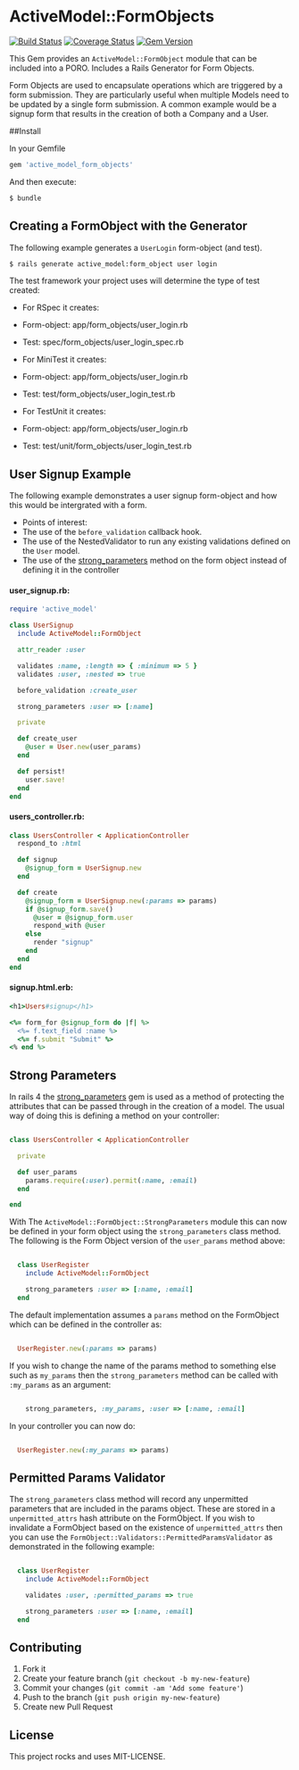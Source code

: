 # ActiveModel::FormObjects

[![Build Status](https://travis-ci.org/mattfreer/active_model_form_objects.png)](https://travis-ci.org/mattfreer/active_model_form_objects)
[![Coverage Status](https://coveralls.io/repos/mattfreer/active_model_form_objects/badge.png?branch=master)](https://coveralls.io/r/mattfreer/active_model_form_objects?branch=master)
[![Gem Version](https://badge.fury.io/rb/active_model_form_objects.svg)](http://badge.fury.io/rb/active_model_form_objects)

This Gem provides an `ActiveModel::FormObject` module that can be included into a PORO. Includes a Rails Generator for Form Objects.

Form Objects are used to encapsulate operations which are triggered by a form submission. They are particularly useful when multiple Models need to be updated by a single form submission. A common example would be a signup form that results in the creation of both a Company and a User.

##Install

In your Gemfile
```ruby
gem 'active_model_form_objects'
```
And then execute:
````bash
$ bundle
````

## Creating a FormObject with the Generator
The following example generates a `UserLogin` form-object (and test).
```bash
$ rails generate active_model:form_object user login
```

The test framework your project uses will determine the type of test created:
* For RSpec it creates:
 * Form-object:  app/form_objects/user_login.rb
 * Test:         spec/form_objects/user_login_spec.rb

* For MiniTest it creates:
 * Form-object:  app/form_objects/user_login.rb
 * Test:         test/form_objects/user_login_test.rb

* For TestUnit it creates:
 * Form-object:  app/form_objects/user_login.rb
 * Test:         test/unit/form_objects/user_login_test.rb

## User Signup Example
The following example demonstrates a user signup form-object and how this would be intergrated with a form.

* Points of interest:
 * The use of the `before_validation` callback hook.
 * The use of the NestedValidator to run any existing validations defined on the `User` model.
 * The use of the [strong_parameters](#strong-parameters) method on the form object instead of defining it in the controller

#### user_signup.rb:
```ruby
require 'active_model'

class UserSignup
  include ActiveModel::FormObject

  attr_reader :user

  validates :name, :length => { :minimum => 5 }
  validates :user, :nested => true

  before_validation :create_user

  strong_parameters :user => [:name]

  private

  def create_user
    @user = User.new(user_params)
  end

  def persist!
    user.save!
  end
end
```

#### users_controller.rb:
```ruby
class UsersController < ApplicationController
  respond_to :html

  def signup
    @signup_form = UserSignup.new
  end

  def create
    @signup_form = UserSignup.new(:params => params)
    if @signup_form.save()
      @user = @signup_form.user
      respond_with @user
    else
      render "signup"
    end
  end
end

```

#### signup.html.erb:
```ruby
<h1>Users#signup</h1>

<%= form_for @signup_form do |f| %>
  <%= f.text_field :name %>
  <%= f.submit "Submit" %>
<% end %>
```

## Strong Parameters

In rails 4 the [strong_parameters](https://github.com/rails/strong_parameters) gem is used as a method of protecting the attributes that can be passed through in the creation of a model. The usual way of doing this is defining a method on your controller:

```ruby

class UsersController < ApplicationController

  private

  def user_params
    params.require(:user).permit(:name, :email)
  end

end

```

With The `ActiveModel::FormObject::StrongParameters` module this can now be defined in your form object using the `strong_parameters` class method. The following is the Form Object version of the `user_params` method above:

```ruby

  class UserRegister
    include ActiveModel::FormObject

    strong_parameters :user => [:name, :email]
  end

```

The default implementation assumes a `params` method on the FormObject which can be defined in the controller as:

```ruby

  UserRegister.new(:params => params)

```

If you wish to change the name of the params method to something else such as `my_params` then the `strong_parameters` method can be called with `:my_params` as an argument:

```ruby

    strong_parameters, :my_params, :user => [:name, :email]

```

In your controller you can now do:

```ruby

  UserRegister.new(:my_params => params)

```

## Permitted Params Validator

The `strong_parameters` class method will record any unpermitted parameters that are included in the params object. These are stored in a `unpermitted_attrs` hash attribute on the FormObject. If you wish to invalidate a FormObject based on the existence of `unpermitted_attrs` then you can use the `FormObject::Validators::PermittedParamsValidator` as demonstrated in the following example:

```ruby

  class UserRegister
    include ActiveModel::FormObject

    validates :user, :permitted_params => true

    strong_parameters :user => [:name, :email]
  end

```

## Contributing

1. Fork it
2. Create your feature branch (`git checkout -b my-new-feature`)
3. Commit your changes (`git commit -am 'Add some feature'`)
4. Push to the branch (`git push origin my-new-feature`)
5. Create new Pull Request

## License
This project rocks and uses MIT-LICENSE.
